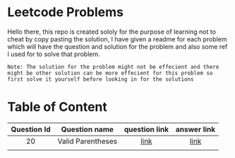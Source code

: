 # Leetcode Problems

Hello there, this repo is created sololy for the purpose of learning not to cheat by copy pasting the solution, I have given a readme for each problem which will have the question and solution for the problem and also some ref I used for to solve that problem.

    Note: The solution for the problem might not be effecient and there might be other solution can be more effecient for this problem so first solve it yourself before looking in for the solutions

# Table of Content

| Question Id |   Question name   |                      question link                       |  answer link  |
| :---------: | :---------------: | :------------------------------------------------------: | :-----------: |
|     20      | Valid Parentheses | [link](https://leetcode.com/problems/valid-parentheses) | [link](./20/) |
|             |                   |                                                          |               |
